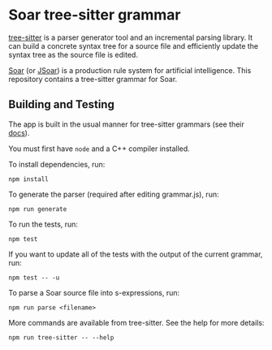 # Soar tree-sitter grammar

[tree-sitter](https://tree-sitter.github.io/) is a parser generator tool and an incremental parsing library. It can build a concrete syntax tree for a source file and efficiently update the syntax tree as the source file is edited.

[Soar](https://github.com/SoarGroup/Soar) (or [JSoar](https://github.com/soartech/jsoar)) is a production rule system for artificial intelligence. This repository contains a tree-sitter grammar for Soar.

## Building and Testing

The app is built in the usual manner for tree-sitter grammars (see their [docs](https://tree-sitter.github.io/tree-sitter/creating-parsers
)).

You must first have `node` and a C++ compiler installed.

To install dependencies, run:

    npm install

To generate the parser (required after editing grammar.js), run:

    npm run generate

To run the tests, run:

    npm test

If you want to update all of the tests with the output of the current grammar, run:

    npm test -- -u

To parse a Soar source file into s-expressions, run:

    npm run parse <filename>

More commands are available from tree-sitter. See the help for more details:

    npm run tree-sitter -- --help

